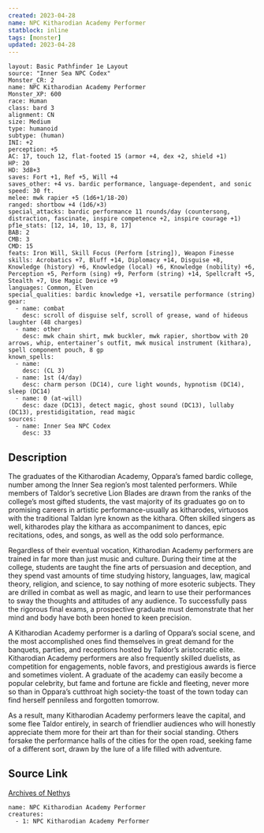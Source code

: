 ```yaml
---
created: 2023-04-28
name: NPC Kitharodian Academy Performer
statblock: inline
tags: [monster]
updated: 2023-04-28
---
```

```statblock
layout: Basic Pathfinder 1e Layout
source: "Inner Sea NPC Codex"
Monster_CR: 2
name: NPC Kitharodian Academy Performer
Monster_XP: 600
race: Human
class: bard 3
alignment: CN
size: Medium
type: humanoid
subtype: (human)
INI: +2
perception: +5
AC: 17, touch 12, flat-footed 15 (armor +4, dex +2, shield +1)
HP: 20
HD: 3d8+3
saves: Fort +1, Ref +5, Will +4
saves_other: +4 vs. bardic performance, language-dependent, and sonic
speed: 30 ft.
melee: mwk rapier +5 (1d6+1/18-20)
ranged: shortbow +4 (1d6/×3)
special_attacks: bardic performance 11 rounds/day (countersong, distraction, fascinate, inspire competence +2, inspire courage +1)
pf1e_stats: [12, 14, 10, 13, 8, 17]
BAB: 2
CMB: 3
CMD: 15
feats: Iron Will, Skill Focus (Perform [string]), Weapon Finesse
skills: Acrobatics +7, Bluff +14, Diplomacy +14, Disguise +8, Knowledge (history) +6, Knowledge (local) +6, Knowledge (nobility) +6, Perception +5, Perform (sing) +9, Perform (string) +14, Spellcraft +5, Stealth +7, Use Magic Device +9
languages: Common, Elven
special_qualities: bardic knowledge +1, versatile performance (string)
gear:
  - name: combat
    desc: scroll of disguise self, scroll of grease, wand of hideous laughter (48 charges)
  - name: other
    desc: mwk chain shirt, mwk buckler, mwk rapier, shortbow with 20 arrows, whip, entertainer’s outfit, mwk musical instrument (kithara), spell component pouch, 8 gp
known_spells:
  - name:
    desc: (CL 3)
  - name: 1st (4/day)
    desc: charm person (DC14), cure light wounds, hypnotism (DC14), sleep (DC14)
  - name: 0 (at-will)
    desc: daze (DC13), detect magic, ghost sound (DC13), lullaby (DC13), prestidigitation, read magic
sources:
  - name: Inner Sea NPC Codex
    desc: 33
```
## Description
The graduates of the Kitharodian Academy, Oppara’s famed bardic college, number among the Inner Sea region’s most talented performers. While members of Taldor’s secretive Lion Blades are drawn from the ranks of the college’s most gifted students, the vast majority of its graduates go on to promising careers in artistic performance-usually as kitharodes, virtuosos with the traditional Taldan lyre known as the kithara. Often skilled singers as well, kitharodes play the kithara as accompaniment to dances, epic recitations, odes, and songs, as well as the odd solo performance.

Regardless of their eventual vocation, Kitharodian Academy performers are trained in far more than just music and culture. During their time at the college, students are taught the fine arts of persuasion and deception, and they spend vast amounts of time studying history, languages, law, magical theory, religion, and science, to say nothing of more esoteric subjects. They are drilled in combat as well as magic, and learn to use their performances to sway the thoughts and attitudes of any audience. To successfully pass the rigorous final exams, a prospective graduate must demonstrate that her mind and body have both been honed to keen precision.

A Kitharodian Academy performer is a darling of Oppara’s social scene, and the most accomplished ones find themselves in great demand for the banquets, parties, and receptions hosted by Taldor’s aristocratic elite. Kitharodian Academy performers are also frequently skilled duelists, as competition for engagements, noble favors, and prestigious awards is fierce and sometimes violent. A graduate of the academy can easily become a popular celebrity, but fame and fortune are fickle and fleeting, never more so than in Oppara’s cutthroat high society-the toast of the town today can find herself penniless and forgotten tomorrow.

As a result, many Kitharodian Academy performers leave the capital, and some flee Taldor entirely, in search of friendlier audiences who will honestly appreciate them more for their art than for their social standing. Others forsake the performance halls of the cities for the open road, seeking fame of a different sort, drawn by the lure of a life filled with adventure.
## Source Link
[Archives of Nethys](https://aonprd.com/NPCDisplay.aspx?ItemName=Kitharodian%20Academy%20Performer)
```encounter-table
name: NPC Kitharodian Academy Performer
creatures:
  - 1: NPC Kitharodian Academy Performer
```
